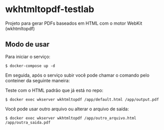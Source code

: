 # wkhtmltopdf-testlab

Projeto para gerar PDFs baseados em HTML com o motor WebKit (wkhtmltopdf)

## Modo de usar

Para iniciar o serviço:

```
$ docker-compose up -d
```

Em seguida, após o serviço subir você pode chamar o comando pelo conteiner da seguinte maneira:

Teste com o HTML padrão que já está no repo:
```
$ docker exec wkserver wkhtmltopdf /app/default.html /app/output.pdf
```

Você pode usar outro arquivo ou alterar o arquivo de saída:

```
$ docker exec wkserver wkhtmltopdf /app/outro_arquivo.html /app/outra_saida.pdf
```